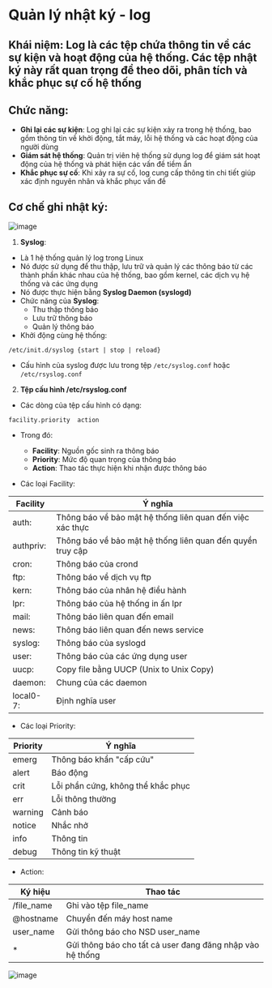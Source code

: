 # Quản lý nhật ký - log
## Khái niệm: Log là các tệp chứa thông tin về các sự kiện và hoạt động của hệ thống. Các tệp nhật ký này rất quan trọng để theo dõi, phân tích và khắc phục sự cố hệ thống
## Chức năng:
- **Ghi lại các sự kiện**: Log ghi lại các sự kiện xảy ra trong hệ thống, bao gồm thông tin về khởi động, tắt máy, lỗi hệ thống và các hoạt động của người dùng
- **Giám sát hệ thống**: Quản trị viên hệ thống sử dụng log để giám sát hoạt động của hệ thống và phát hiện các vấn đề tiềm ẩn
- **Khắc phục sự cố**: Khi xảy ra sự cố, log cung cấp thông tin chi tiết giúp xác định nguyên nhân và khắc phục vấn đề

## Cơ chế ghi nhật ký:
![image](https://github.com/user-attachments/assets/7793d9da-ce12-4f68-a036-a3a8f33fa1ba)

1. **Syslog**:
- Là 1 hệ thống quản lý log trong Linux
- Nó được sử dụng để thu thập, lưu trữ và quản lý các thông báo từ các thành phần khác nhau của hệ thống, bao gồm kernel, các dịch vụ hệ thống và các ứng dụng
- Nó được thực hiện bằng **Syslog Daemon (syslogd)**
- Chức năng của **Syslog**:
  - Thu thập thông báo
  - Lưu trữ thông báo
  - Quản lý thông báo
- Khởi động cùng hệ thống:
```
/etc/init.d/syslog {start | stop | reload}
```
- Cấu hình của syslog được lưu trong tệp `/etc/syslog.conf` hoặc `/etc/rsyslog.conf`

2. **Tệp cấu hình /etc/rsyslog.conf**
- Các dòng của tệp cấu hình có dạng:
```
facility.priority  action
```
- Trong đó:
  - **Facility**: Nguồn gốc sinh ra thông báo
  - **Priority**: Mức độ quan trọng của thông báo
  - **Action**: Thao tác thực hiện khi nhận được thông báo
 
- Các loại Facility:

|Facility|Ý nghĩa|
|---|-------|
|auth:|Thông báo về bảo mật hệ thống liên quan đến việc xác thực|
|authpriv:|Thông báo về bảo mật hệ thống liên quan đến quyền truy cập|
|cron:|Thông báo của crond|
|ftp:|Thông báo về dịch vụ ftp|
|kern:|Thông báo của nhân hệ điều hành|
|lpr:|Thông báo của hệ thống in ấn lpr|
|mail:|Thông báo liên quan đến email|
|news:|Thông báo liên quan đến news service|
|syslog:|Thông báo của syslogd|
|user:|Thông báo của các ứng dụng user|
|uucp:|Copy file bằng UUCP (Unix to Unix Copy)|
|daemon:|Chung của các daemon|
|local0-7:|Định nghĩa user|

- Các loại Priority:

|Priority|Ý nghĩa|
|---|-------|
|emerg|Thông báo khẩn "cấp cứu"|
|alert|Báo động|
|crit|Lỗi phần cứng, không thể khắc phục|
|err|Lỗi thông thường|
|warning|Cảnh báo|
|notice|Nhắc nhở|
|info|Thông tin|
|debug|Thông tin kỹ thuật|

- Action:

|Ký hiệu|Thao tác|
|---|-------|
|/file_name|Ghi vào tệp file_name|
|@hostname|Chuyển đến máy host name|
|user_name|Gửi thông báo cho NSD user_name|
|*|Gửi thông báo cho tất cả user đang đăng nhập vào hệ thống|

![image](https://github.com/user-attachments/assets/3ed0826a-1e8b-40be-83ee-684f48b632a6)
